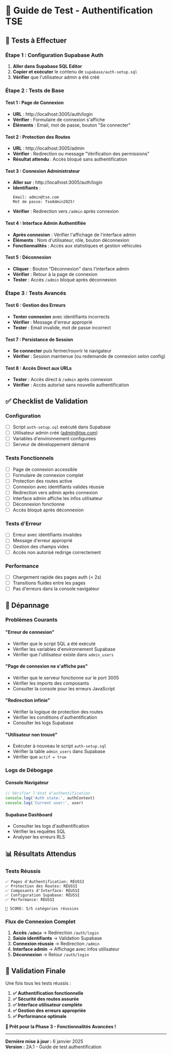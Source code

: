 # 🧪 Guide de Test - Authentification TSE

## 🚀 Tests à Effectuer

### Étape 1 : Configuration Supabase Auth

1. **Aller dans Supabase SQL Editor**
2. **Copier et exécuter** le contenu de `supabase/auth-setup.sql`
3. **Vérifier** que l'utilisateur admin a été créé

### Étape 2 : Tests de Base

#### Test 1 : Page de Connexion
- **URL** : http://localhost:3005/auth/login
- **Vérifier** : Formulaire de connexion s'affiche
- **Éléments** : Email, mot de passe, bouton "Se connecter"

#### Test 2 : Protection des Routes
- **URL** : http://localhost:3005/admin
- **Vérifier** : Redirection ou message "Vérification des permissions"
- **Résultat attendu** : Accès bloqué sans authentification

#### Test 3 : Connexion Administrateur
- **Aller sur** : http://localhost:3005/auth/login
- **Identifiants** :
  ```
  Email: admin@tse.com
  Mot de passe: TseAdmin2025!
  ```
- **Vérifier** : Redirection vers `/admin` après connexion

#### Test 4 : Interface Admin Authentifiée
- **Après connexion** : Vérifier l'affichage de l'interface admin
- **Éléments** : Nom d'utilisateur, rôle, bouton déconnexion
- **Fonctionnalités** : Accès aux statistiques et gestion véhicules

#### Test 5 : Déconnexion
- **Cliquer** : Bouton "Déconnexion" dans l'interface admin
- **Vérifier** : Retour à la page de connexion
- **Tester** : Accès `/admin` bloqué après déconnexion

### Étape 3 : Tests Avancés

#### Test 6 : Gestion des Erreurs
- **Tenter connexion** avec identifiants incorrects
- **Vérifier** : Message d'erreur approprié
- **Tester** : Email invalide, mot de passe incorrect

#### Test 7 : Persistance de Session
- **Se connecter** puis fermer/rouvrir le navigateur
- **Vérifier** : Session maintenue (ou redemande de connexion selon config)

#### Test 8 : Accès Direct aux URLs
- **Tester** : Accès direct à `/admin` après connexion
- **Vérifier** : Accès autorisé sans nouvelle authentification

## ✅ Checklist de Validation

### Configuration
- [ ] Script `auth-setup.sql` exécuté dans Supabase
- [ ] Utilisateur admin créé (admin@tse.com)
- [ ] Variables d'environnement configurées
- [ ] Serveur de développement démarré

### Tests Fonctionnels
- [ ] Page de connexion accessible
- [ ] Formulaire de connexion complet
- [ ] Protection des routes active
- [ ] Connexion avec identifiants valides réussie
- [ ] Redirection vers admin après connexion
- [ ] Interface admin affiche les infos utilisateur
- [ ] Déconnexion fonctionne
- [ ] Accès bloqué après déconnexion

### Tests d'Erreur
- [ ] Erreur avec identifiants invalides
- [ ] Message d'erreur approprié
- [ ] Gestion des champs vides
- [ ] Accès non autorisé redirige correctement

### Performance
- [ ] Chargement rapide des pages auth (< 2s)
- [ ] Transitions fluides entre les pages
- [ ] Pas d'erreurs dans la console navigateur

## 🐛 Dépannage

### Problèmes Courants

#### "Erreur de connexion"
- Vérifier que le script SQL a été exécuté
- Vérifier les variables d'environnement Supabase
- Vérifier que l'utilisateur existe dans `admin_users`

#### "Page de connexion ne s'affiche pas"
- Vérifier que le serveur fonctionne sur le port 3005
- Vérifier les imports des composants
- Consulter la console pour les erreurs JavaScript

#### "Redirection infinie"
- Vérifier la logique de protection des routes
- Vérifier les conditions d'authentification
- Consulter les logs Supabase

#### "Utilisateur non trouvé"
- Exécuter à nouveau le script `auth-setup.sql`
- Vérifier la table `admin_users` dans Supabase
- Vérifier que `actif = true`

### Logs de Débogage

#### Console Navigateur
```javascript
// Vérifier l'état d'authentification
console.log('Auth state:', authContext)
console.log('Current user:', user)
```

#### Supabase Dashboard
- Consulter les logs d'authentification
- Vérifier les requêtes SQL
- Analyser les erreurs RLS

## 📊 Résultats Attendus

### Tests Réussis
```
✅ Pages d'Authentification: RÉUSSI
✅ Protection des Routes: RÉUSSI  
✅ Composants d'Interface: RÉUSSI
✅ Configuration Supabase: RÉUSSI
✅ Performance: RÉUSSI

🎉 SCORE: 5/5 catégories réussies
```

### Flux de Connexion Complet
1. **Accès `/admin`** → Redirection `/auth/login`
2. **Saisie identifiants** → Validation Supabase
3. **Connexion réussie** → Redirection `/admin`
4. **Interface admin** → Affichage avec infos utilisateur
5. **Déconnexion** → Retour `/auth/login`

## 🎯 Validation Finale

Une fois tous les tests réussis :

1. **✅ Authentification fonctionnelle**
2. **✅ Sécurité des routes assurée**
3. **✅ Interface utilisateur complète**
4. **✅ Gestion des erreurs appropriée**
5. **✅ Performance optimale**

**🚀 Prêt pour la Phase 3 - Fonctionnalités Avancées !**

---

**Dernière mise à jour :** 6 janvier 2025  
**Version :** 2A.1 - Guide de test authentification
